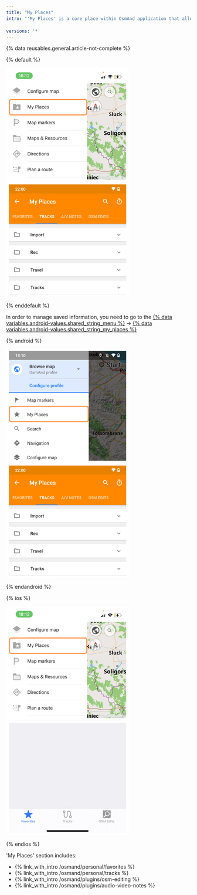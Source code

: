 ```yaml
---
title: "My Places"
intro: "'My Places' is a core place within OsmAnd application that allows you to manage all your personally owned information i.e. [Favorite points](/osmand/personal/favorites), [Tracks](/osmand/personal/tracks) (imported, recorded and created GPX files), [OpenStreetMap Edits](/osmand/plugins/osm-editing), [Audio / Video Notes (Android)](/osmand/plugins/audio-video-notes)."

versions: '*'
---
```


{% data reusables.general.article-not-complete %}

{% default %}

![My Places ios](/assets/images/personal/my_places_ios.png) ![My places menu Android](/assets/images/personal/my_places_menu_android.png)

{% enddefault %}

In order to manage saved information, you need to go to the [{% data variables.android-values.shared_string_menu %}](/osmand/start-with/main-menu) → [{% data variables.android-values.shared_string_my_places %}](/osmand/personal/myplaces)

{% android %}

![My Places android](/assets/images/personal/my_places_android.png) ![My places menu Android](/assets/images/personal/my_places_menu_android.png)

{% endandroid %}

{% ios %}

![My Places ios](/assets/images/personal/my_places_ios.png)  ![My places menu iOS](/assets/images/personal/my_places_menu_ios.png)

{% endios %}

 'My Places' section includes:
- {% link_with_intro /osmand/personal/favorites %}
- {% link_with_intro /osmand/personal/tracks %}
- {% link_with_intro /osmand/plugins/osm-editing %}
- {% link_with_intro /osmand/plugins/audio-video-notes %}
